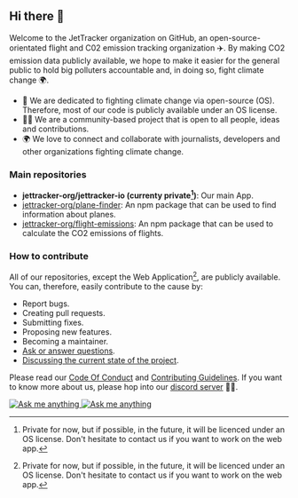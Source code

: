 ## Hi there 👋

Welcome to the JetTracker organization on GitHub, an open-source-orientated flight and C02 emission tracking organization ✈️. By making CO2 emission data publicly available, 
we hope to make it easier for the general public to hold big polluters accountable and, in doing so, fight climate change 🌍. 

- 🤺 We are dedicated to fighting climate change via open-source (OS). Therefore, most of our code is publicly available under an OS license.
- 🙋‍♀️ We are a community-based project that is open to all people, ideas and contributions.
- 🌍 We love to connect and collaborate with journalists, developers and other organizations fighting climate change.

### Main repositories

- **jettracker-org/jettracker-io (currenty private[^1])**: Our main App.
- [jettracker-org/plane-finder](https://github.com/jettracker-org/plane-finder): An npm package that can be used to find information about planes.
- [jettracker-org/flight-emissions](https://github.com/jettracker-org/flight-emissions): An npm package that can be used to calculate the CO2 emissions of flights.

### How to contribute

All of our repositories, except the Web Application[^1], are publicly available. You can, therefore, easily contribute to the cause by:

- Report bugs.
- Creating pull requests. 
- Submitting fixes.
- Proposing new features.
- Becoming a maintainer.
- [Ask or answer questions](https://github.com/jettracker-org/community).
- [Discussing the current state of the project](https://discord.com/invite/EhVPmRK7P4).

Please read our [Code Of Conduct](https://github.com/jettracker-org/.github/blob/main/CODE_OF_CONDUCT.md) and [Contributing Guidelines](https://github.com/jettracker-org/.github/blob/main/CONTRIBUTING.md). If you want to know more about us, please hop into our [discord server](https://discord.gg/EhVPmRK7P4) 🧙💬.

<!-- Light Mode -->
<div>
<a href="https://discord.gg/EhVPmRK7P4#gh-light-mode-only">
<img src="https://img.shields.io/discord/1077263536524370002?style=for-the-badge&logo=discord&labelColor=000&color=3572A5#gh-light-mode-only" alt="Ask me anything">
</a>
<!-- Dark Mode -->
<a href="https://discord.gg/EhVPmRK7P4#gh-dark-mode-only">
<img src="https://img.shields.io/discord/1077263536524370002?style=for-the-badge&logo=discord&labelColor=000&color=FFF#gh-dark-mode-only" alt="Ask me anything">
</a>

[^1]: Private for now, but if possible, in the future, it will be licenced under an OS license. Don't hesitate to contact us if you want to work on the web app.
